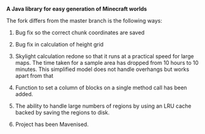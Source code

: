 **A Java library for easy generation of Minecraft worlds**

The fork differs from the master branch is the following ways:

1. Bug fix so the correct chunk coordinates are saved

2. Bug fix in calculation of height grid

3. Skylight calculation redone so that it runs at a practical speed for large maps. The time taken for a sample area  has dropped from 10 hours to 10 minutes.
This simplified model does not handle overhangs but works apart from that

4. Function to set a column of blocks on a single method call has been added.

5. The ability to handle large numbers of regions by using an LRU cache backed by saving the regions to disk.

6. Project has been Mavenised.
